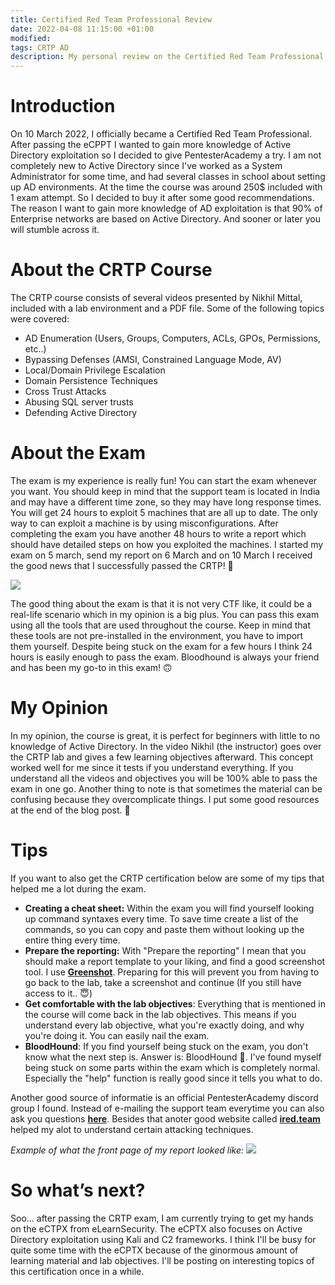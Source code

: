 ```yaml
---
title: Certified Red Team Professional Review
date: 2022-04-08 11:15:00 +01:00
modified:
tags: CRTP AD
description: My personal review on the Certified Red Team Professional course.
---
```


# Introduction
On 10 March 2022, I officially became a Certified Red Team Professional. After passing the eCPPT I wanted to gain more knowledge of Active Directory exploitation so I decided to give PentesterAcademy a try. I am not completely new to Active Directory since I've worked as a System Administrator for some time, and had several classes in school about setting up AD environments. At the time the course was around 250$ included with 1 exam attempt. So I decided to buy it after some good recommendations. The reason I want to gain more knowledge of AD exploitation is that 90% of Enterprise networks are based on Active Directory. And sooner or later you will stumble across it.

# About the CRTP Course
The CRTP course consists of several videos presented by Nikhil Mittal, included with a lab environment and a PDF file. Some of the following topics were covered:
- AD Enumeration (Users, Groups, Computers, ACLs, GPOs, Permissions, etc..)
- Bypassing Defenses (AMSI, Constrained Language Mode, AV)
- Local/Domain Privilege Escalation
- Domain Persistence Techniques
- Cross Trust Attacks
- Abusing SQL server trusts
- Defending Active Directory

# About the Exam
The exam is my experience is really fun! You can start the exam whenever you want. You should keep in mind that the support team is located in India and may have a different time zone, so they may have long response times. You will get 24 hours to exploit 5 machines that are all up to date. The only way to can exploit a machine is by using misconfigurations. After completing the exam you have another 48 hours to write a report which should have detailed steps on how you exploited the machines. I started my exam on 5 march, send my report on 6 March and on 10 March I received the good news that I successfully passed the CRTP! 🎉

<img src="/assets/img/crtp.png">

The good thing about the exam is that it is not very CTF like, it could be a real-life scenario which in my opinion is a big plus. You can pass this exam using all the tools that are used throughout the course. Keep in mind that these tools are not pre-installed in the environment, you have to import them yourself. Despite being stuck on the exam for a few hours I think 24 hours is easily enough to pass the exam. Bloodhound is always your friend and has been my go-to in this exam! 🙃

# My Opinion
In my opinion, the course is great, it is perfect for beginners with little to no knowledge of Active Directory. In the video Nikhil (the instructor) goes over the CRTP lab and gives a few learning objectives afterward. This concept worked well for me since it tests if you understand everything. If you understand all the videos and objectives you will be 100% able to pass the exam in one go. Another thing to note is that sometimes the material can be confusing because they overcomplicate things. I put some good resources at the end of the blog post. 👀

# Tips
If you want to also get the CRTP certification below are some of my tips that helped me a lot during the exam.

- **Creating a cheat sheet:** Within the exam you will find yourself looking up command syntaxes every time. To save time create a list of the commands, so you can copy and paste them without looking up the entire thing every time.
- **Prepare the reporting:** With "Prepare the reporting" I mean that you should make a report template to your liking, and find a good screenshot tool. I use [**Greenshot**](https://getgreenshot.org/). Preparing for this will prevent you from having to go back to the lab, take a screenshot and continue (If you still have access to it.. 😇)
- **Get comfortable with the lab objectives**: Everything that is mentioned in the course will come back in the lab objectives. This means if you understand every lab objective, what you're exactly doing, and why you're doing it. You can easily nail the exam.
- **BloodHound**: If you find yourself being stuck on the exam, you don't know what the next step is. Answer is: BloodHound 💓. I've found myself being stuck on some parts within the exam which is completely normal. Especially the "help" function is really good since it tells you what to do.

Another good source of informatie is an official PentesterAcademy discord group I found. Instead of e-mailing the support team everytime you can also ask you questions [**here**](https://discord.gg/w5HHwDcfeZ). Besides that anoter good website called [**ired.team**](https://www.ired.team/) helped my alot to understand certain attacking techniques.

*Example of what the front page of my report looked like:*
<img src="/assets/img/rapport.png">

# So what’s next?
Soo... after passing the CRTP exam, I am currently trying to get my hands on the eCTPX from eLearnSecurity. The eCPTX also focuses on Active Directory exploitation using Kali and C2 frameworks. I think I'll be busy for quite some time with the eCPTX because of the ginormous amount of learning material and lab objectives. I'll be posting on interesting topics of this certification once in a while.
